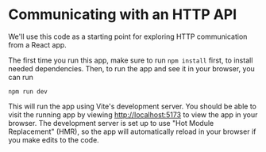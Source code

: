 # Communicating with an HTTP API

We'll use this code as a starting point for exploring HTTP communication from a React app.

The first time you run this app, make sure to run `npm install` first, to install needed dependencies.  Then, to run the app and see it in your browser, you can run
```
npm run dev
```
This will run the app using Vite's development server.  You should be able to visit the running app by viewing [http://localhost:5173](http://localhost:5173) to view the app in your browser.  The development server is set up to use "Hot Module Replacement" (HMR), so the app will automatically reload in your browser if you make edits to the code.
